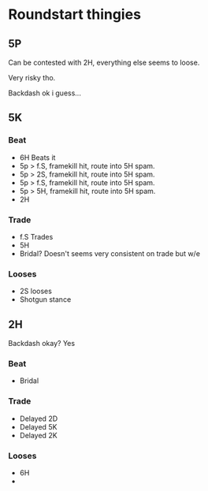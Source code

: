 

# Roundstart thingies

## 5P

Can be contested with 2H, everything else seems to loose.

Very risky tho.

Backdash ok i guess...

## 5K

### Beat

- 6H Beats it
- 5p > f.S, framekill hit, route into 5H spam.
- 5p > 2S, framekill hit, route into 5H spam.
- 5p > f.S, framekill hit, route into 5H spam.
- 5p > 5H, framekill hit, route into 5H spam.
- 2H

### Trade

- f.S Trades
- 5H
- Bridal? Doesn't seems very consistent on trade but w/e

### Looses

- 2S looses
- Shotgun stance

## 2H

Backdash okay? Yes

### Beat

- Bridal

### Trade

- Delayed 2D
- Delayed 5K
- Delayed 2K

### Looses

- 6H
- 
